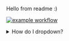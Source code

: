 Hello from readme :)

[![example workflow](https://github.com/nckackerman/nckackerman.github.io/actions/workflows/CI_non_prod.yml/badge.svg)](http://youtube.com)
<details>
<summary>How do I dropdown?</summary>
<br>
This is how you dropdown.
<br><br>
<pre>
&lt;details&gt;
&lt;summary&gt;How do I dropdown?&lt;&#47;summary&gt;
&lt;br&gt;
This is how you dropdown.
&lt;&#47;details&gt;
</pre>
</details>
